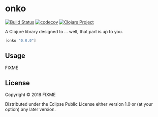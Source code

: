 # onko
[![Build Status](https://travis-ci.org/jarcane/onko.svg?branch=master)](https://travis-ci.org/jarcane/onko)
[![codecov](https://codecov.io/gh/jarcane/onko/branch/master/graph/badge.svg)](https://codecov.io/gh/jarcane/onko)
[![Clojars Project](https://img.shields.io/clojars/v/onko.svg)](https://clojars.org/onko)

A Clojure library designed to ... well, that part is up to you.

```clj
[onko "0.0.0"]
```

## Usage

FIXME

## License

Copyright © 2018 FIXME

Distributed under the Eclipse Public License either version 1.0 or (at
your option) any later version.

